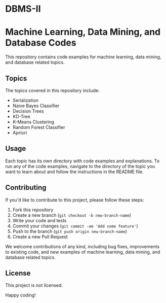 # DBMS-II

# Machine Learning, Data Mining, and Database Codes

This repository contains code examples for machine learning, data mining, and database related topics.

## Topics

The topics covered in this repository include:

- Serialization
- Naive Bayes Classifier
- Decision Trees
- KD-Tree
- K-Means Clustering
- Random Forest Classifier
- Apriori

## Usage

Each topic has its own directory with code examples and explanations. To run any of the code examples, navigate to the directory of the topic you want to learn about and follow the instructions in the README file.

## Contributing

If you'd like to contribute to this project, please follow these steps:

1. Fork this repository
2. Create a new branch (`git checkout -b new-branch-name`)
3. Write your code and tests
4. Commit your changes (`git commit -am 'Add some feature'`)
5. Push to the branch (`git push origin new-branch-name`)
6. Create a new Pull Request

We welcome contributions of any kind, including bug fixes, improvements to existing code, and new examples of machine learning, data mining, and database related topics.

## License

This project is not licensed.

Happy coding!
